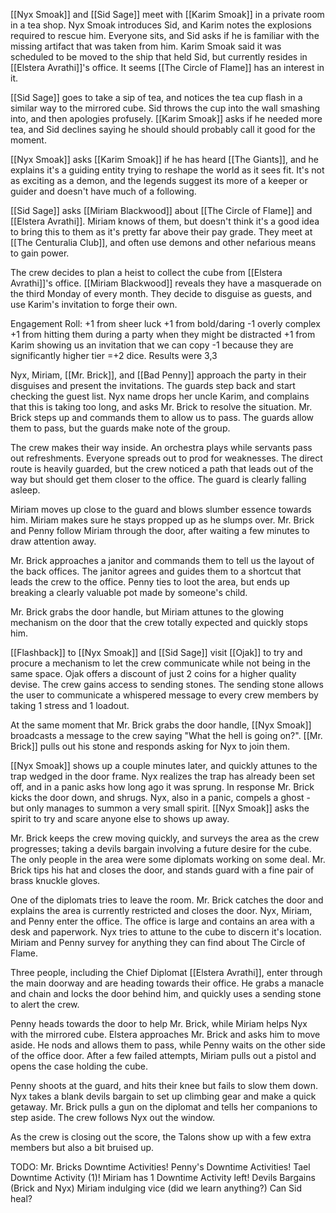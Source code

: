 [[Nyx Smoak]] and [[Sid Sage]] meet with [[Karim Smoak]] in a private room in a tea shop. Nyx Smoak introduces Sid, and Karim notes the explosions required to rescue him. Everyone sits, and Sid asks if he is familiar with the missing artifact that was taken from him. Karim Smoak said it was scheduled to be moved to the ship that held Sid, but currently resides in [[Elstera Avrathi]]'s office. It seems [[The Circle of Flame]] has an interest in it.

[[Sid Sage]] goes to take a sip of tea, and notices the tea cup flash in a similar way to the mirrored cube. Sid throws the cup into the wall smashing into, and then apologies profusely. [[Karim Smoak]] asks if he needed more tea, and Sid declines saying he should should probably call it good for the moment.

[[Nyx Smoak]] asks [[Karim Smoak]] if he has heard [[The Giants]], and he explains it's a guiding entity trying to reshape the world as it sees fit. It's not as exciting as a demon, and the legends suggest its more of a keeper or guider and doesn't have much of a following.

[[Sid Sage]] asks [[Miriam Blackwood]] about [[The Circle of Flame]] and [[Elstera Avrathi]]. Miriam knows of them, but doesn't think it's a good idea to bring this to them as it's pretty far above their pay grade. They meet at [[The Centuralia Club]], and often use demons and other nefarious means to gain power.

The crew decides to plan a heist to collect the cube from [[Elstera Avrathi]]'s office. [[Miriam Blackwood]] reveals they have a masquerade on the third Monday of every month. They decide to disguise as guests, and use Karim's invitation to forge their own.

Engagement Roll:
+1 from sheer luck
+1 from bold/daring
-1 overly complex
+1 from hitting them during a party when they might be distracted
+1 from Karim showing us an invitation that we can copy
-1 because they are significantly higher tier
=+2 dice. Results were 3,3


Nyx, Miriam, [[Mr. Brick]], and [[Bad Penny]] approach the party in their disguises and present the invitations. The guards step back and start checking the guest list. Nyx name drops her uncle Karim, and complains that this is taking too long, and asks Mr. Brick to resolve the situation. Mr. Brick steps up and commands them to allow us to pass. The guards allow them to pass, but the guards make note of the group.

The crew makes their way inside. An orchestra plays while servants pass out refreshments. Everyone spreads out to prod for weaknesses. The direct route is heavily guarded, but the crew noticed a path that leads out of the way but should get them closer to the office. The guard is clearly falling asleep.

Miriam moves up close to the guard and blows slumber essence towards him. Miriam makes sure he stays propped up as he slumps over. Mr. Brick and Penny follow Miriam through the door, after waiting a few minutes to draw attention away.

Mr. Brick approaches a janitor and commands them to tell us the layout of the back offices. The janitor agrees and guides them to a shortcut that leads the crew to the office. Penny ties to loot the area, but ends up breaking a clearly valuable pot made by someone's child. 

Mr. Brick grabs the door handle, but Miriam attunes to the glowing mechanism on the door that the crew totally expected and quickly stops him.

[[Flashback]] to [[Nyx Smoak]] and [[Sid Sage]] visit [[Ojak]] to try and procure a mechanism to let the crew communicate while not being in the same space. Ojak offers a discount of just 2 coins for a higher quality devise. The crew gains access to sending stones. The sending stone allows the user to communicate a whispered message to every crew members by taking 1 stress and 1 loadout.

At the same moment that Mr. Brick grabs the door handle, [[Nyx Smoak]] broadcasts a message to the crew saying "What the hell is going on?". [[Mr. Brick]] pulls out his stone and responds asking for Nyx to join them.

[[Nyx Smoak]] shows up a couple minutes later, and quickly attunes to the trap wedged in the door frame. Nyx realizes the trap has already been set off, and in a panic asks how long ago it was sprung. In response Mr. Brick kicks the door down, and shrugs. Nyx, also in a panic, compels a ghost - but only manages to summon a very small spirit. [[Nyx Smoak]] asks the spirit to try and scare anyone else to shows up away.

Mr. Brick keeps the crew moving quickly, and surveys the area as the crew progresses; taking a devils bargain involving a future desire for the cube. The only people in the area were some diplomats working on some deal. Mr. Brick tips his hat and closes the door, and stands guard with a fine pair of brass knuckle gloves.

One of the diplomats tries to leave the room. Mr. Brick catches the door and explains the area is currently restricted and closes the door. Nyx, Miriam, and Penny enter the office. The office is large and contains an area with a desk and paperwork. Nyx tries to attune to the cube to discern it's location. Miriam and Penny survey for anything they can find about The Circle of Flame. 

Three people, including the Chief Diplomat [[Elstera Avrathi]], enter through the main doorway and are heading towards their office. He grabs a manacle and chain and locks the door behind him, and quickly uses a sending stone to alert the crew.

Penny heads towards the door to help Mr. Brick, while Miriam helps Nyx with the mirrored cube. Elstera approaches Mr. Brick and asks him to move aside. He nods and allows them to pass, while Penny waits on the other side of the office door. After a few failed attempts, Miriam pulls out a pistol and opens the case holding the cube.

Penny shoots at the guard, and hits their knee but fails to slow them down. Nyx takes a blank devils bargain to set up climbing gear and make a quick getaway. Mr. Brick pulls a gun on the diplomat and tells her companions to step aside. The crew follows Nyx out the window.

As the crew is closing out the score, the Talons show up with a few extra members but also a bit bruised up. 


TODO:
Mr. Bricks Downtime Activities!
Penny's Downtime Activities!
Tael Downtime Activity (1)!
Miriam has 1 Downtime Activity left!
Devils Bargains (Brick and Nyx)
Miriam indulging vice (did we learn anything?)
Can Sid heal?

